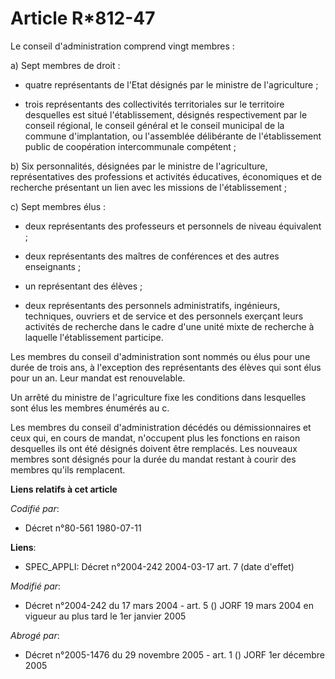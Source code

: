# Article R*812-47

Le conseil d'administration comprend vingt membres :

a) Sept membres de droit :

- quatre représentants de l'Etat désignés par le ministre de l'agriculture ;

- trois représentants des collectivités territoriales sur le territoire desquelles est situé l'établissement, désignés
respectivement par le conseil régional, le conseil général et le conseil municipal de la commune d'implantation, ou
l'assemblée délibérante de l'établissement public de coopération intercommunale compétent ;

b) Six personnalités, désignées par le ministre de l'agriculture, représentatives des professions et activités éducatives,
économiques et de recherche présentant un lien avec les missions de l'établissement ;

c) Sept membres élus :

- deux représentants des professeurs et personnels de niveau équivalent ;

- deux représentants des maîtres de conférences et des autres enseignants ;

- un représentant des élèves ;

- deux représentants des personnels administratifs, ingénieurs, techniques, ouvriers et de service et des personnels exerçant
leurs activités de recherche dans le cadre d'une unité mixte de recherche à laquelle l'établissement participe.

Les membres du conseil d'administration sont nommés ou élus pour une durée de trois ans, à l'exception des représentants des
élèves qui sont élus pour un an. Leur mandat est renouvelable.

Un arrêté du ministre de l'agriculture fixe les conditions dans lesquelles sont élus les membres énumérés au c.

Les membres du conseil d'administration décédés ou démissionnaires et ceux qui, en cours de mandat, n'occupent plus les
fonctions en raison desquelles ils ont été désignés doivent être remplacés. Les nouveaux membres sont désignés pour la durée
du mandat restant à courir des membres qu'ils remplacent.

**Liens relatifs à cet article**

_Codifié par_:

  - Décret n°80-561 1980-07-11

**Liens**:

  - SPEC_APPLI: Décret n°2004-242 2004-03-17 art. 7 (date d'effet)

_Modifié par_:

  - Décret n°2004-242 du 17 mars 2004 - art. 5 () JORF 19 mars 2004 en vigueur au plus tard le 1er janvier 2005

_Abrogé par_:

  - Décret n°2005-1476 du 29 novembre 2005 - art. 1 () JORF 1er décembre 2005
